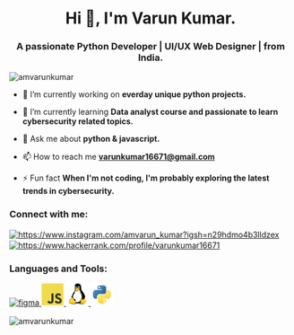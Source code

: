 <h1 align="center">Hi 👋, I'm Varun Kumar.</h1>
<h3 align="center">A passionate Python Developer | UI/UX Web Designer | from India.</h3>

<p align="left"> <img src="https://komarev.com/ghpvc/?username=amvarunkumar&label=Profile%20views&color=0e75b6&style=flat" alt="amvarunkumar" /> </p>

- 🔭 I’m currently working on **everday unique python projects.**

- 🌱 I’m currently learning **Data analyst course and passionate to learn cybersecurity related topics.**

- 💬 Ask me about **python & javascript.**

- 📫 How to reach me **varunkumar16671@gmail.com**

- ⚡ Fun fact **When I'm not coding, I'm probably exploring the latest trends in cybersecurity.**

<h3 align="left">Connect with me:</h3>
<p align="left">
<a href="https://www.instagram.com/amvarun_kumar?igsh=ZjR1eTIxamh4Mm8=" target="blank"><img align="center" src="https://raw.githubusercontent.com/rahuldkjain/github-profile-readme-generator/master/src/images/icons/Social/instagram.svg" alt="https://www.instagram.com/amvarun_kumar?igsh=n29hdmo4b3lldzex" height="30" width="40" /></a>
<a href="https://www.hackerrank.com/https://www.hackerrank.com/profile/varunkumar16671" target="blank"><img align="center" src="https://raw.githubusercontent.com/rahuldkjain/github-profile-readme-generator/master/src/images/icons/Social/hackerrank.svg" alt="https://www.hackerrank.com/profile/varunkumar16671" height="30" width="40" /></a>
</p>

<h3 align="left">Languages and Tools:</h3>
<p align="left"> <a href="https://www.figma.com/" target="_blank" rel="noreferrer"> <img src="https://www.vectorlogo.zone/logos/figma/figma-icon.svg" alt="figma" width="40" height="40"/> </a> <a href="https://developer.mozilla.org/en-US/docs/Web/JavaScript" target="_blank" rel="noreferrer"> <img src="https://raw.githubusercontent.com/devicons/devicon/master/icons/javascript/javascript-original.svg" alt="javascript" width="40" height="40"/> </a> <a href="https://www.linux.org/" target="_blank" rel="noreferrer"> <img src="https://raw.githubusercontent.com/devicons/devicon/master/icons/linux/linux-original.svg" alt="linux" width="40" height="40"/> </a> <a href="https://www.python.org" target="_blank" rel="noreferrer"> <img src="https://raw.githubusercontent.com/devicons/devicon/master/icons/python/python-original.svg" alt="python" width="40" height="40"/> </a> </p>

<p><img align="center" src="https://github-readme-stats.vercel.app/api/top-langs?username=amvarunkumar&show_icons=true&locale=en&layout=compact" alt="amvarunkumar" /></p>
